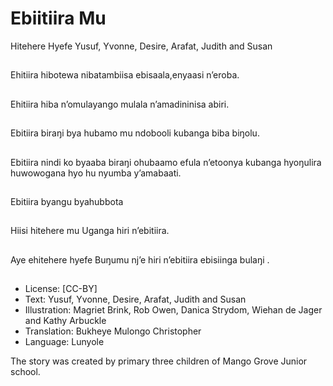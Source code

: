 # Ebiitiira Mu
Hitehere Hyefe
Yusuf, Yvonne, Desire,
Arafat, Judith and Susan

##
Ehitiira hibotewa nibatambiisa ebisaala,enyaasi
n’eroba.


##
Ehitiira hiba n’omulayango mulala
n’amadininisa abiri.


##
Ebitiira biraŋi bya hubamo mu ndobooli
kubanga biba biŋolu.


##
Ebitiira nindi ko byaaba biraŋi ohubaamo efula
n’etoonya kubanga hyoŋulira huwowogana hyo
hu nyumba y’amabaati.


##
Ebitiira byangu byahubbota


##
Hiisi hitehere mu Uganga hiri n’ebitiira.


##
Aye ehitehere hyefe Buŋumu nj’e hiri n’ebitiira
ebisiinga bulaŋi .


##
* License: [CC-BY]
* Text: Yusuf, Yvonne, Desire, Arafat, Judith and Susan
* Illustration: Magriet Brink, Rob Owen, Danica Strydom,
Wiehan de Jager and Kathy Arbuckle
* Translation: Bukheye Mulongo Christopher
* Language: Lunyole

The story was created by primary
three children of Mango Grove
Junior school.


